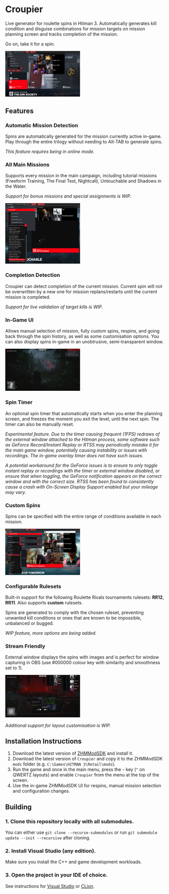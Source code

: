 # Croupier

Live generator for roulette spins in Hitman 3. Automatically generates kill condition and disguise combinations for mission targets on mission planning screen and tracks completion of the mission.

Go on, take it for a spin.

<img src="./images/croupier-ingame-sgail.jpg" title="Croupier in-game UI and external window." width="47%">

## Features

### Automatic Mission Detection

Spins are automatically generated for the mission currently active in-game. Play through the entire trilogy without needing to Alt-TAB to generate spins.

_This feature requires being in online mode._

### All Main Missions

Supports every mission in the main campaign, including tutorial missions (Freeform Training, The Final Test, Nightcall), Untouchable and Shadows in the Water.

_Support for bonus missions and special assignments is WIP._

<img src="./images/croupier-ingame-untouchable-mission-select.jpg" title="Mission selection list." width="47%">

### Completion Detection

Croupier can detect completion of the current mission. Current spin will not be overwritten by a new one for mission replans/restarts until the current mission is completed.

_Support for live validation of target kills is WIP._

### In-Game UI

Allows manual selection of mission, fully custom spins, respins, and going back through the spin history, as well as some customisation options. You can also display spins in-game in an unobtrusive, semi-transparent window.

<img src="./images/croupier-berlin-ingame.jpg" title="Unintrusive in-game spin display." width="47%">

### Spin Timer

An optional spin timer that automatically starts when you enter the planning screen, and freezes the moment you exit the level, until the next spin. The timer can also be manually reset.

_Experimental feature. Due to the timer causing frequent (1FPS) redraws of the external window attached to the Hitman process, some software such as GeForce Record/Instant Replay or RTSS may periodically mistake it for the main game window, potentially causing instability or issues with recordings. The in-game overlay timer does not have such issues._

_A potential workaround for the GeForce issues is to ensure to only toggle instant replay or recordings with the timer or external window disabled, or ensure that when toggling, the GeForce notification appears on the correct window and with the correct size. RTSS has been found to consistently cause a crash with On-Screen Display Support enabled but your mileage may vary._

### Custom Spins

Spins can be specified with the entire range of conditions available in each mission.

<img src="./images/croupier-ingame-sapienza-editspin.jpg" title="The external window." width="47%">

### Configurable Rulesets

Built-in support for the following Roulette Rivals tournaments rulesets: **RR12**, **RR11**. Also supports **custom** rulesets.

Spins are generated to comply with the chosen ruleset, preventing unwanted kill conditions or ones that are known to be impossible, unbalanced or bugged.

_WIP feature, more options are being added._

### Stream Friendly

External window displays the spins with images and is perfect for window capturing in OBS (use #000000 colour key with similarity and smoothness set to 1).

<img src="./images/croupier-stream-overlay.png" title="Stream overlay in OBS." width="47%">

_Additional support for layout customisation is WIP._

## Installation Instructions

1. Download the latest version of [ZHMModSDK](https://github.com/OrfeasZ/ZHMModSDK/releases) and install it.
2. Download the latest version of `Croupier` and copy it to the ZHMModSDK `mods` folder (e.g. `C:\Games\HITMAN 3\Retail\mods`).
3. Run the game and once in the main menu, press the `~` key (`^` on QWERTZ layouts) and enable `Croupier` from the menu at the top of the screen.
4. Use the in-game ZHMModSDK UI for respins, manual mission selection and configuration changes.

## Building

### 1. Clone this repository locally with all submodules.

You can either use `git clone --recurse-submodules` or run `git submodule update --init --recursive` after cloning.

### 2. Install Visual Studio (any edition).

Make sure you install the C++ and game development workloads.

### 3. Open the project in your IDE of choice.

See instructions for [Visual Studio](https://github.com/OrfeasZ/ZHMModSDK/wiki/Setting-up-Visual-Studio-for-development) or [CLion](https://github.com/OrfeasZ/ZHMModSDK/wiki/Setting-up-CLion-for-development).
